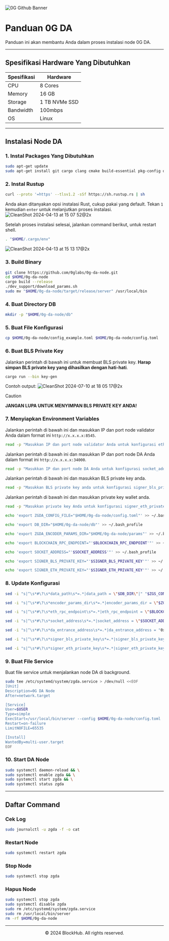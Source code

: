 ![0G Github Banner](https://github.com/BlockchainsHub/Testnet/assets/77204008/34a32724-b411-41e4-8696-e390dfa01cab)

# Panduan 0G DA
Panduan ini akan membantu Anda dalam proses instalasi node 0G DA.

-----------------------------------------------------------------

## Spesifikasi Hardware Yang Dibutuhkan
| Spesifikasi | Hardware |
|-|-
| CPU | 8 Cores |
| Memory | 16 GB |
| Storage | 1 TB NVMe SSD |
| Bandwidth | 100mbps |
| OS | Linux |

-----------------------------------------------------------------

## Instalasi Node DA
### 1. Instal Packages Yang Dibutuhkan
```bash
sudo apt-get update
sudo apt-get install git cargo clang cmake build-essential pkg-config openssl libssl-dev protobuf-compiler
```

### 2. Instal Rustup
```bash
curl --proto '=https' --tlsv1.2 -sSf https://sh.rustup.rs | sh
```

Anda akan ditanyakan opsi instalasi Rust, cukup pakai yang default. Tekan `1` kemudian `enter` untuk melanjutkan proses instalasi.
![CleanShot 2024-04-13 at 15 07 52@2x](https://github.com/BlockchainsHub/Testnet/assets/77204008/bcb81284-8235-4cf2-a4f1-50821044cc21)

Setelah proses instalasi selesai, jalankan command berikut, untuk restart shell.
```bash
. "$HOME/.cargo/env"
```
![CleanShot 2024-04-13 at 15 13 17@2x](https://github.com/BlockchainsHub/Testnet/assets/77204008/f8f94656-0f1f-4d27-b347-3842b2b77a6f)

### 3. Build Binary
```bash
git clone https://github.com/0glabs/0g-da-node.git
cd $HOME/0g-da-node
cargo build --release
./dev_support/download_params.sh
sudo mv "$HOME/0g-da-node/target/release/server" /usr/local/bin
```

### 4. Buat Directory DB
```bash
mkdir -p "$HOME/0g-da-node/db"
```

### 5. Buat File Konfigurasi
```bash
cp $HOME/0g-da-node/config_example.toml $HOME/0g-da-node/config.toml
```

### 6. Buat BLS Private Key
Jalankan perintah di bawah ini untuk membuat BLS private key. **Harap simpan BLS private key yang dihasilkan dengan hati-hati**.
```bash
cargo run --bin key-gen
```
Contoh output:
![CleanShot 2024-07-10 at 18 05 17@2x](https://github.com/BlockchainsHub/Testnet/assets/77204008/aaa9ab86-3bb0-4445-9d4a-b75deb2d686d)
> [!CAUTION]
> **JANGAN LUPA UNTUK MENYIMPAN BLS PRIVATE KEY ANDA!**

### 7. Menyiapkan Environment Variables
Jalankan perintah di bawah ini dan masukkan IP dan port node validator Anda dalam format ini `http://x.x.x.x:8545`. 
```bash
read -p "Masukkan IP dan port node validator Anda untuk konfigurasi eth_rpc_endpoint: " BLOCKCHAIN_RPC_ENDPOINT
```

Jalankan perintah di bawah ini dan masukkan IP dan port node DA Anda dalam format ini `http://x.x.x.x:34000`. 
```bash
read -p "Masukkan IP dan port node DA Anda untuk konfigurasi socket_address: " SOCKET_ADDRESS
```

Jalankan perintah di bawah ini dan masukkan BLS private key anda. 
```bash
read -p "Masukkan BLS private key anda untuk konfigurasi signer_bls_private_key: " SIGNER_BLS_PRIVATE_KEY
```

Jalankan perintah di bawah ini dan masukkan private key wallet anda. 
```bash
read -p "Masukkan private key Anda untuk konfigurasi signer_eth_private_key: " SIGNER_ETH_PRIVATE_KEY
```

```bash
echo 'export ZGDA_CONFIG_FILE="$HOME/0g-da-node/config.toml"' >> ~/.bash_profile

echo 'export DB_DIR="$HOME/0g-da-node/db"' >> ~/.bash_profile

echo 'export ZGDA_ENCODER_PARAMS_DIR="$HOME/0g-da-node/params"' >> ~/.bash_profile

echo 'export BLOCKCHAIN_RPC_ENDPOINT="'$BLOCKCHAIN_RPC_ENDPOINT'"' >> ~/.bash_profile

echo 'export SOCKET_ADDRESS="'$SOCKET_ADDRESS'"' >> ~/.bash_profile

echo 'export SIGNER_BLS_PRIVATE_KEY="'$SIGNER_BLS_PRIVATE_KEY'"' >> ~/.bash_profile

echo 'export SIGNER_ETH_PRIVATE_KEY="'$SIGNER_ETH_PRIVATE_KEY'"' >> ~/.bash_profile
```

### 8. Update Konfigurasi
```bash
sed -i "s|^\s*#\?\s*data_path\s*=.*|data_path = \"$DB_DIR\"|" "$ZGS_CONFIG_FILE"

sed -i "s|^\s*#\?\s*encoder_params_dir\s*=.*|encoder_params_dir = \"$ZGDA_ENCODER_PARAMS_DIR\"|" "$ZGS_CONFIG_FILE"

sed -i "s|^\s*#\?\s*eth_rpc_endpoint\s*=.*|eth_rpc_endpoint = \"$BLOCKCHAIN_RPC_ENDPOINT\"|" "$ZGS_CONFIG_FILE"

sed -i "s|^\s*#\?\s*socket_address\s*=.*|socket_address = \"$SOCKET_ADDRESS\"|" "$ZGS_CONFIG_FILE"

sed -i "s|^\s*#\?\s*da_entrance_address\s*=.*|da_entrance_address = "0xDFC8B84e3C98e8b550c7FEF00BCB2d8742d80a69"|" "$ZGS_CONFIG_FILE"

sed -i "s|^\s*#\?\s*signer_bls_private_key\s*=.*|signer_bls_private_key = \"$SIGNER_BLS_PRIVATE_KEY\"|" "$ZGS_CONFIG_FILE"

sed -i "s|^\s*#\?\s*signer_eth_private_key\s*=.*|signer_eth_private_key = \"$SIGNER_ETH_PRIVATE_KEY\"|" "$ZGS_CONFIG_FILE"
```

### 9. Buat File Service
Buat file service untuk menjalankan node DA di background.
```bash
sudo tee /etc/systemd/system/zgda.service > /dev/null <<EOF
[Unit]
Description=0G DA Node
After=network.target

[Service]
User=$USER
Type=simple
ExecStart=/usr/local/bin/server --config $HOME/0g-da-node/config.toml
Restart=on-failure
LimitNOFILE=65535

[Install]
WantedBy=multi-user.target
EOF
```

### 10. Start DA Node
```bash
sudo systemctl daemon-reload && \
sudo systemctl enable zgda && \
sudo systemctl start zgda && \
sudo systemctl status zgda
```

-----------------------------------------------------------------

## Daftar Command
### Cek Log
```bash
sudo journalctl -u zgda -f -o cat
```

### Restart Node
```bash
sudo systemctl restart zgda
```

### Stop Node
```bash
sudo systemctl stop zgda
```

### Hapus Node
```bash
sudo systemctl stop zgda
sudo systemctl disable zgda
sudo rm /etc/systemd/system/zgda.service
sudo rm /usr/local/bin/server
rm -rf $HOME/0g-da-node
```

-----------------------------------------------------------------

<p align="center">
  &copy; 2024 BlockHub. All rights reserved.
</p>
